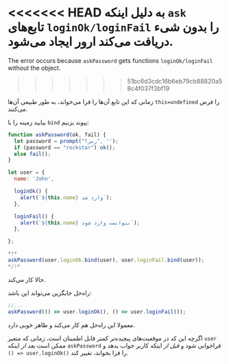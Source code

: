 
<<<<<<< HEAD
به دلیل اینکه `ask` تابع‌های `loginOk/loginFail` را بدون شیء دریافت می‌کند ارور ایجاد می‌شود.
=======
The error occurs because `askPassword` gets functions `loginOk/loginFail` without the object.
>>>>>>> 51bc6d3cdc16b6eb79cb88820a58c4f037f3bf19

زمانی که این تابع آن‌ها را فرا می‌خواند، به طور طبیعی آن‌ها `this=undefined` را فرض می‌کنند.

بیایید زمینه را با `bind` پیوند بزنیم:

```js run
function askPassword(ok, fail) {
  let password = prompt("رمز؟", '');
  if (password == "rockstar") ok();
  else fail();
}

let user = {
  name: 'John',

  loginOk() {
    alert(`${this.name} وارد شد`);
  },

  loginFail() {
    alert(`${this.name} نتوانست وارد شود`);
  },

};

*!*
askPassword(user.loginOk.bind(user), user.loginFail.bind(user));
*/!*
```

حالا کار می‌کند.

راه‌حل جایگزین می‌تواند این باشد:
```js
//...
askPassword(() => user.loginOk(), () => user.loginFail());
```

معمولا این راه‌حل هم کار می‌کند و ظاهر خوبی دارد.

اگرچه این کد در موقعیت‌های پیچیده‌تر کمتر قابل اطمینان است، زمانی که متغیر `user` ممکن است *بعد از* اینکه `askPassword` فراخوانی شود و *قبل از* اینکه کاربر جواب بدهد و `() => user.loginOk()` را فرا بخواند، تغییر کند.
